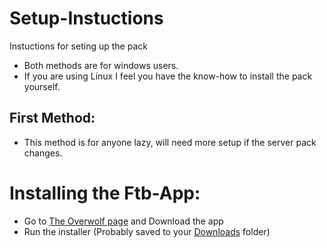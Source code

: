 # Setup-Instuctions
Instuctions for seting up the pack

- Both methods are for windows users. 
- If you are using Linux I feel you have the know-how to install the pack yourself.

## First Method:

- This method is for anyone lazy, will need more setup if the server pack changes.

# Installing the Ftb-App:
- Go to [The Overwolf page][ftb-app] and Download the app
- Run the installer (Probably saved to your [Downloads](%CSIDL_DEFAULT_DOWNLOADS%) folder)


[ftb-app]: <https://www.overwolf.com/app/Feed_The_Beast-FTB_App>